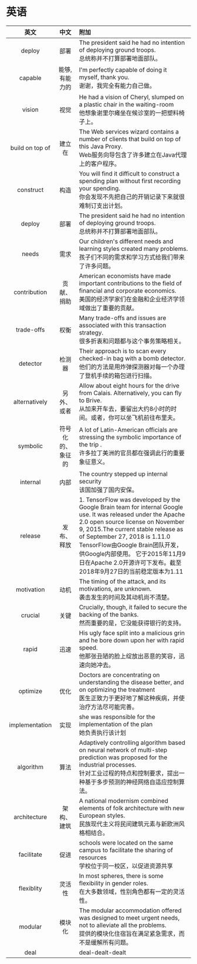 # 英语

|英文| 中文| 附加 |
| :------: | :------:  | :------ |
| deploy | 部署 | The president said he had no intention of deploying ground troops.<br>总统称并不打算部署地面部队。|
| capable | 能够,有能力的 | I'm perfectly capable of doing it myself, thank you.<br>谢谢，我完全有能力自己做。 |
| vision | 视觉 | He had a vision of Cheryl, slumped on a plastic chair in the waiting-room <br>他想象谢里尔瘫坐在候诊室的一把塑料椅子上。 |
| build on top of | 建立在 | The Web services wizard contains a number of clients that build on top of this Java Proxy. <br>Web服务向导包含了许多建立在Java代理上的客户程序。|
|construct| 构造 | You will find it difficult to construct a spending plan without first recording your spending.<br>你会发现不先把自己的开销记录下来就很难制订支出计划。 |
| deploy | 部署 | The president said he had no intention of deploying ground troops. <br>总统称并不打算部署地面部队。 |
| needs | 需求 | Our children's different needs and learning styles created many problems.<br>孩子们不同的需求和学习方式给我们带来了许多问题。 |
| contribution | 贡献、捐助 | American economists have made important contributions to the field of financial and corporate economics.<br>美国的经济学家们在金融和企业经济学领域做出了重要的贡献。 |
| trade-offs | 权衡 | Many trade-offs and issues are associated with this transaction strategy. <br>很多折衷和问题都与这个事务策略相关。 |
| detector | 检测器 | Their approach is to scan every checked-in bag with a bomb detector. <br>他们的方法是用炸弹探测器对每一个办理了登机手续的箱包进行扫描。 |
| alternatively | 另外、或者 | Allow about eight hours for the drive from Calais. Alternatively, you can fly to Brive.<br>从加来开车去，要留出大约8小时的时间。或者，你可以坐飞机前往布里夫。 |
| symbolic | 符号化的、象征的 | A lot of Latin-American officials are stressing the symbolic importance of the trip .<br>许多拉丁美洲的官员都在强调此行的重要象征意义。 |
| internal | 内部 | The country stepped up internal security <br>该国加强了国内安保。|
| release | 发布、释放 |1. TensorFlow was developed by the Google Brain team for internal Google use. It was released under the Apache 2.0 open source license on November 9, 2015.The current stable release as of September 27, 2018 is 1.11.0<br>TensorFlow由Google Brain团队开发，供Google内部使用。 它于2015年11月9日在Apache 2.0开源许可下发布。截至2018年9月27日的当前稳定版本为1.11 |
| motivation | 动机 | The timing of the attack, and its motivations, are unknown. <br>袭击发生的时间及其动机尚不清楚。|
| crucial | 关键 | Crucially, though, it failed to secure the backing of the banks.<br>然而重要的是，它没能获得银行的支持。|
| rapid | 迅速 | His ugly face split into a malicious grin and he bore down upon her with rapid speed.<br>他那张丑陋的脸上绽放出恶意的笑容，迅速向她冲去。 |
| optimize | 优化 | Doctors are concentrating on understanding the disease better, and on optimizing the treatment <br>医生正致力于更好地了解这种疾病，并使治疗方法尽可能完善。| 
|  implementation | 实现 | she was responsible for the implementation of the plan<br>她负责执行该计划 |
| algorithm | 算法 | Adaptively controlling algorithm based on neural network of multi-step prediction was proposed for the industrial processes. <br>针对工业过程的特点和控制要求，提出一种基于多步预测的神经网络自适应控制算法。 |
| architecture | 架构、建筑 | A national modernism combined elements of folk architecture with new European styles.<br>民族现代主义将民间建筑元素与新欧洲风格相结合。 |
| facilitate | 促进 | schools were located on the same campus to facilitate the sharing of resources<br>学校位于同一校区，以促进资源共享|
| flexiblity | 灵活性 | In most spheres, there is some flexibility in gender roles.<br>在大多数领域，性别角色都有一定的灵活性。|
| modular | 模块化 | The modular accommodation offered was designed to meet urgent needs, not to alleviate all the problems.<br>提供的模块化住宿旨在满足紧急需求，而不是缓解所有问题。|
| deal | | deal-dealt-dealt |